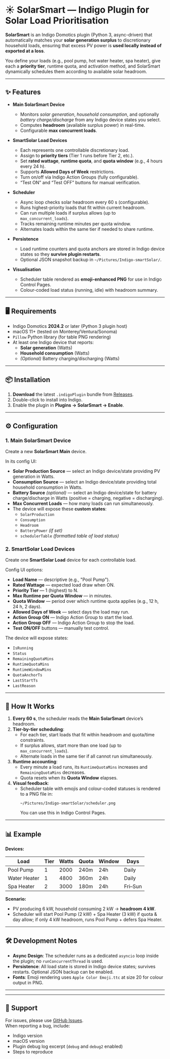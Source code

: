 # ☀️ SolarSmart — Indigo Plugin for Solar Load Prioritisation

**SolarSmart** is an Indigo Domotics plugin (Python 3, async-driven) that automatically matches your **solar generation surplus** to discretionary household loads, ensuring that excess PV power is **used locally instead of exported at a loss**.

You define your loads (e.g., pool pump, hot water heater, spa heater), give each a **priority tier**, runtime quota, and activation method, and SolarSmart dynamically schedules them according to available solar headroom.

---

## ✨ Features

- **Main SolarSmart Device**
  - Monitors *solar generation*, *household consumption*, and optionally *battery charge/discharge* from any Indigo device states you select.
  - Computes **headroom** (available surplus power) in real-time.
  - Configurable **max concurrent loads**.

- **SmartSolar Load Devices**
  - Each represents one controllable discretionary load.
  - Assign to **priority tiers** (Tier 1 runs before Tier 2, etc.).
  - Set **rated wattage**, **runtime quota**, and **quota window** (e.g., 4 hours every 24 h).
  - Supports **Allowed Days of Week** restrictions.
  - Turn on/off via Indigo Action Groups (fully configurable).
  - “Test ON” and “Test OFF” buttons for manual verification.

- **Scheduler**
  - Async loop checks solar headroom every 60 s (configurable).
  - Runs highest-priority loads that fit within current headroom.
  - Can run multiple loads if surplus allows (up to `max_concurrent_loads`).
  - Tracks remaining runtime minutes per quota window.
  - Alternates loads within the same tier if needed to share runtime.

- **Persistence**
  - Load runtime counters and quota anchors are stored in Indigo device states so they **survive plugin restarts**.
  - Optional JSON snapshot backup in `~/Pictures/Indigo-smartSolar/`.

- **Visualisation**
  - Scheduler table rendered as **emoji-enhanced PNG** for use in Indigo Control Pages.
  - Colour-coded load status (running, idle) with headroom summary.

---

## 🖥 Requirements

- Indigo Domotics **2024.2** or later (Python 3 plugin host)
- macOS 11+ (tested on Monterey/Ventura/Sonoma)
- `Pillow` Python library (for table PNG rendering)
- At least one Indigo device that reports:
  - **Solar generation** (Watts)
  - **Household consumption** (Watts)
  - *(Optional)* Battery charging/discharging (Watts)

---

## 📦 Installation

1. **Download** the latest `.indigoPlugin` bundle from [Releases](../../releases).
2. Double-click to install into Indigo.
3. Enable the plugin in **Plugins → SolarSmart → Enable**.

---

## ⚙️ Configuration

### 1. Main SolarSmart Device
Create a new **SolarSmart Main** device.

In its config UI:
- **Solar Production Source** — select an Indigo device/state providing PV generation in Watts.
- **Consumption Source** — select an Indigo device/state providing total household consumption in Watts.
- **Battery Source** *(optional)* — select an Indigo device/state for battery charge/discharge in Watts (positive = charging, negative = discharging).
- **Max Concurrent Loads** — how many loads can run simultaneously.
- The device will expose these **custom states**:
  - `SolarProduction`
  - `Consumption`
  - `Headroom`
  - `BatteryPower` *(if set)*
  - `schedulerTable` *(formatted table of load status)*

### 2. SmartSolar Load Devices
Create one **SmartSolar Load** device for each controllable load.

Config UI options:
- **Load Name** — descriptive (e.g., "Pool Pump").
- **Rated Wattage** — expected load draw when ON.
- **Priority Tier** — 1 (highest) to N.
- **Max Runtime per Quota Window** — in minutes.
- **Quota Window** — period over which runtime quota applies (e.g., 12 h, 24 h, 2 days).
- **Allowed Days of Week** — select days the load may run.
- **Action Group ON** — Indigo Action Group to start the load.
- **Action Group OFF** — Indigo Action Group to stop the load.
- **Test ON/OFF** buttons — manually test control.

The device will expose states:
- `IsRunning`
- `Status`
- `RemainingQuotaMins`
- `RuntimeQuotaMins`
- `RuntimeWindowMins`
- `QuotaAnchorTs`
- `LastStartTs`
- `LastReason`

---

## 🚦 How It Works

1. **Every 60 s**, the scheduler reads the **Main SolarSmart** device’s headroom.
2. **Tier-by-tier scheduling**:
   - For each tier, start loads that fit within headroom and quota/time constraints.
   - If surplus allows, start more than one load (up to `max_concurrent_loads`).
   - Alternate loads in the same tier if all cannot run simultaneously.
3. **Runtime accounting**:
   - Every minute a load runs, its `RuntimeQuotaMins` increases and `RemainingQuotaMins` decreases.
   - Quota resets when its **Quota Window** elapses.
4. **Visual feedback**:
   - Scheduler table with emojis and colour-coded statuses is rendered to a PNG file in:
     ```
     ~/Pictures/Indigo-smartSolar/scheduler.png
     ```
     You can use this in Indigo Control Pages.

---

## 📊 Example

**Devices:**

| Load            | Tier | Watts | Quota | Window | Days  |
|-----------------|------|-------|-------|--------|-------|
| Pool Pump       | 1    | 2000  | 240m  | 24h    | Daily |
| Water Heater    | 1    | 4800  | 360m  | 24h    | Daily |
| Spa Heater      | 2    | 3000  | 180m  | 24h    | Fri–Sun |

**Scenario:**  
- PV producing 6 kW, household consuming 2 kW → **headroom 4 kW**.
- Scheduler will start Pool Pump (2 kW) + Spa Heater (3 kW) if quota & day allow; if only 4 kW headroom, runs Pool Pump + defers Spa Heater.

---

## 🛠 Development Notes

- **Async Design**: The scheduler runs as a dedicated `asyncio` loop inside the plugin; no `runConcurrentThread` is used.
- **Persistence**: All load state is stored in Indigo device states; survives restarts. Optional JSON backup can be enabled.
- **Fonts**: Emoji rendering uses `Apple Color Emoji.ttc` at size 20 for colour output in PNG.

---


---

## 🙋 Support

For issues, please use [GitHub Issues](../../issues).  
When reporting a bug, include:
- Indigo version
- macOS version
- Plugin debug log excerpt (`debug` and `debug2` enabled)
- Steps to reproduce

